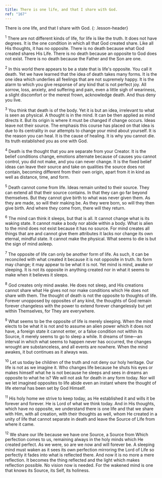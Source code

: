 ```yaml
---
title: There is one life, and that I share with God.
ref: "167"
---
```


There is one life, and that I share with God.
{: .lesson-header}

<sup>1</sup> There are not different kinds of life, for life is like the
truth. It does not have degrees. It is the one condition in which all
that God created share. Like all His thoughts, it has no opposite. There
is no death because what God created shares His Life. There is no death
because an opposite to God does not exist. There is no death because the
Father and the Son are one.

<sup>2</sup> In this world there appears to be a state that is life's
opposite. You call it death. Yet we have learned that the idea of death
takes many forms. It is the one idea which underlies all feelings that
are not supremely happy. It is the alarm to which you give response of
any kind that is not perfect joy. All sorrow, loss, anxiety, and
suffering and pain, even a little sigh of weariness, a slight discomfort
or the merest frown, acknowledge death. And thus deny you live.

<sup>3</sup> You think that death is of the body. Yet it is but an idea,
irrelevant to what is seen as physical. A thought is in the mind. It can
be then applied as mind directs it. But its origin is where it must be
changed if change occurs. Ideas leave not their source. The emphasis
this course has placed on that idea is due to its centrality in our
attempts to change your mind about yourself. It is the reason you can
heal. It is the cause of healing. It is why you cannot die. Its truth
established you as one with God.

<sup>4</sup> Death is the thought that you are separate from your
Creator. It is the belief conditions change, emotions alternate because
of causes you cannot control, you did not make, and you can never
change. It is the fixed belief ideas can leave their source and take on
qualities the source does not contain, becoming different from their own
origin, apart from it in kind as well as distance, time, and form.

<sup>5</sup> Death cannot come from life. Ideas remain united to their
source. They can extend all that their source contains. In that they can
go far beyond themselves. But they cannot give birth to what was never
given them. As they are made, so will their making be. As they were
born, so will they then give birth. And where they come from, there will
they return.

<sup>6</sup> The mind can think it sleeps, but that is all. It cannot
change what is its waking state. It cannot make a body nor abide within
a body. What is alien to the mind does not exist because it has no
source. For mind creates all things that are and cannot give them
attributes it lacks nor change its own eternal, mindful state. It cannot
make the physical. What seems to die is but the sign of mind asleep.

<sup>7</sup> The opposite of life can only be another form of life. As
such, it can be reconciled with what created it because it is not
opposite in truth. Its form may change; it may appear to be what it is
not. Yet mind is mind, awake or sleeping. It is not its opposite in
anything created nor in what it seems to make when it believes it
sleeps.

<sup>8</sup> God creates only mind awake. He does not sleep, and His
creations cannot share what He gives not nor make conditions which He
does not share with them. The thought of death is not the opposite to
thoughts of life. Forever unopposed by opposites of any kind, the
thoughts of God remain forever changeless with the power to extend
forever changelessly but yet within Themselves, for They are everywhere.

<sup>9</sup> What seems to be the opposite of life is merely sleeping.
When the mind elects to be what it is not and to assume an alien power
which it does not have, a foreign state it cannot enter, or a false
condition not within its Source, it merely seems to go to sleep a while.
It dreams of time—an interval in which what seems to happen never has
occurred, the changes wrought are substanceless, and all events are
nowhere. When the mind awakes, it but continues as it always was.

<sup>10</sup> Let us today be children of the truth and not deny our
holy heritage. Our life is not as we imagine it. Who changes life
because he shuts his eyes or makes himself what he is not because he
sleeps and sees in dreams an opposite to what he is? We will not ask for
death in any form today. Nor will we let imagined opposites to life
abide even an instant where the thought of life eternal has been set by
God Himself.

<sup>11</sup> His holy home we strive to keep today, as He established
it and wills it be forever and forever. He is Lord of what we think
today. And in His thoughts, which have no opposite, we understand there
is one life and that we share with Him, with all creation, with their
thoughts as well, whom He created in a unity of life that cannot
separate in death and leave the Source of Life from where it came.

<sup>12</sup> We share our life because we have one Source, a Source
from Which perfection comes to us, remaining always in the holy minds
which He created perfect. As we were, so are we now and will forever be.
A sleeping mind must waken as it sees its own perfection mirroring the
Lord of Life so perfectly it fades into what is reflected there. And now
it is no more a mere reflection. It becomes the thing reflected and the
light which makes reflection possible. No vision now is needed. For the
wakened mind is one that knows its Source, its Self, its holiness.

